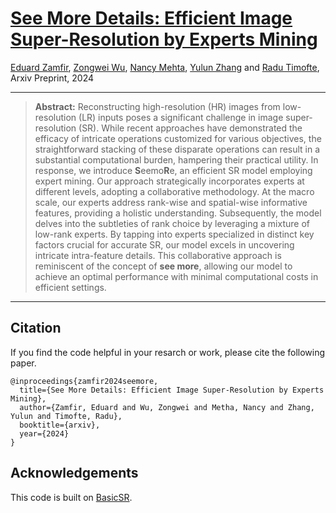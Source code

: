 # [See More Details: Efficient Image Super-Resolution by Experts Mining]()

[Eduard Zamfir](https://eduardzamfir.github.io), [Zongwei Wu](https://sites.google.com/view/zwwu/accueil), [Nancy Mehta](https://scholar.google.com/citations?user=WwdYdlUAAAAJ&hl=en&oi=ao),  [Yulun Zhang](http://yulunzhang.com/) and [Radu Timofte](https://www.informatik.uni-wuerzburg.de/computervision/), Arxiv Preprint, 2024

---
> **Abstract:** Reconstructing high-resolution (HR) images from low-resolution (LR) inputs poses a significant challenge in image super-resolution (SR). While recent approaches have demonstrated the efficacy of intricate operations customized for various objectives, the straightforward stacking of these disparate operations can result in a substantial computational burden, hampering their practical utility. In response, we introduce **S**eemo**R**e, an efficient SR model employing expert mining. Our approach strategically incorporates experts at different levels, adopting a collaborative methodology. At the macro scale, our experts address rank-wise and spatial-wise informative features, providing a holistic understanding. Subsequently, the model delves into the subtleties of rank choice by leveraging a mixture of low-rank experts. By tapping into experts specialized in distinct key factors crucial for accurate SR, our model excels in uncovering intricate intra-feature details. This collaborative approach is reminiscent of the concept of **see more**, allowing our model to achieve an optimal performance with minimal computational costs in efficient settings.
---



## Citation

If you find the code helpful in your resarch or work, please cite the following paper.

```
@inproceedings{zamfir2024seemore,
  title={See More Details: Efficient Image Super-Resolution by Experts Mining},
  author={Zamfir, Eduard and Wu, Zongwei and Metha, Nancy and Zhang, Yulun and Timofte, Radu},
  booktitle={arxiv},
  year={2024}
}
```

## Acknowledgements

This code is built on [BasicSR](https://github.com/XPixelGroup/BasicSR).
